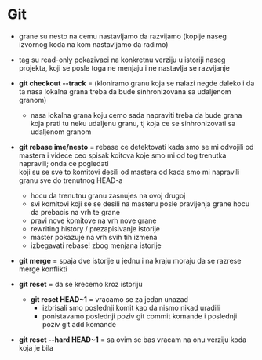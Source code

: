 # Git

- grane su nesto na cemu nastavljamo da razvijamo (kopije naseg izvornog koda na kom nastavljamo da radimo)

- tag su read-only pokazivaci na konkretnu verziju u istoriji naseg projekta, koji se posle toga ne menjaju i ne nastavlja se razvijanje

- **git checkout --track** = (kloniramo granu koja se nalazi negde daleko i da ta nasa lokalna grana treba da bude sinhronizovana sa udaljenom granom)
	- nasa lokalna grana koju cemo sada napraviti treba da bude grana koja prati tu neku udaljenu granu, tj koja ce se sinhronizovati sa udaljenom granom

- **git rebase ime/nesto** = rebase ce detektovati kada smo se mi odvojili od mastera i videce ceo spisak koitova koje smo mi od tog trenutka napravili; onda ce pogledati\
koji su se sve to komitovi desili od mastera od kada smo mi napravili granu sve do trenutnog HEAD-a 
	- hocu da trenutnu granu zasnujes na ovoj drugoj 
	- svi komitovi koji se se desili na masteru posle pravljenja grane hocu da prebacis na vrh te grane
	- pravi nove komitove na vrh nove grane
	- rewriting history / prezapisivanje istorije
	- master pokazuje na vrh svih tih izmena 
	- izbegavati rebase! zbog menjana istorije
	

- **git merge** = spaja dve istorije u jednu i na kraju moraju da se razrese merge konflikti 

- **git reset** = da se krecemo kroz istoriju
	- **git reset HEAD~1** = vracamo se za jedan unazad 
		- izbrisali smo poslednji komit kao da nismo nikad uradili 
		- ponistavamo poslednji poziv git commit komande i poslednji poziv git add komande  

- **git reset --hard HEAD~1** = sa ovim se bas vracam na onu verziju koda koja je bila 
